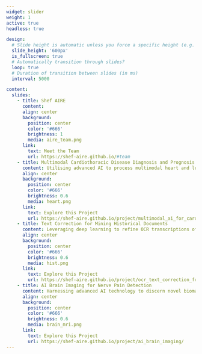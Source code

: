 ```yaml
---
widget: slider
weight: 1
active: true
headless: true

design:
  # Slide height is automatic unless you force a specific height (e.g. '400px')
  slide_height: '600px'
  is_fullscreen: true
  # Automatically transition through slides?
  loop: true
  # Duration of transition between slides (in ms)
  interval: 5000

content:
  slides:
    - title: Shef AIRE
      content:
      align: center
      background:
        position: center
        color: '#666'
        brightness: 1
        media: aire_team.png
      link:
        text: Meet the Team
        url: https://shef-aire.github.io/#team
    - title: Multimodal Cardiothoracic Disease Diagnosis and Prognosis
      content: Utilising advanced AI to process multimodal heart and lung data for better Cardiothoracic Disease (CTD) diagnosis and prognosis, enabling personalised medical care.
      align: center
      background:
        position: center
        color: '#666'
        brightness: 0.6
        media: heart.png
      link:
        text: Explore this Project
        url: https://shef-aire.github.io/project/multimodal_ai_for_cardiothoracic_disease_diagnosis_and_prognosis/
    - title: Text Correction for Mining Historical Documents
      content: Leveraging deep learning to refine OCR transcriptions of the extensive British Library Newspapers collection and overcome the barrier of inaccurate text data
      align: center
      background:
        position: center
        color: '#666'
        brightness: 0.6
        media: hist.png
      link:
        text: Explore this Project
        url: https://shef-aire.github.io/project/ocr_text_correction_for_text_mining_of_historical_documents/
    - title: AI Brain Imaging for Nerve Pain Detection
      content: Harnessing advanced AI technology to discern novel biomarkers, paving the way for enhanced chronic nerve pain treatments, revolutionising healthcare outcomes
      align: center
      background:
        position: center
        color: '#666'
        brightness: 0.6
        media: brain_mri.png
      link:
        text: Explore this Project
        url: https://shef-aire.github.io/project/ai_brain_imaging/
---
```

